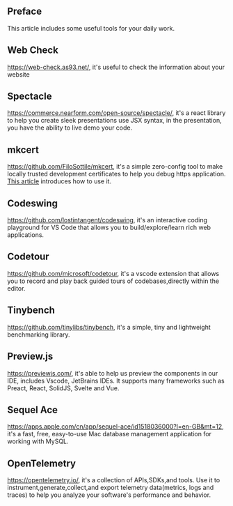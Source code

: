 ## Preface

This article includes some useful tools for your daily work.

## Web Check

https://web-check.as93.net/, it's useful to check the information about your website

## Spectacle

https://commerce.nearform.com/open-source/spectacle/, it's a react library to help you create sleek presentations use JSX syntax, in the presentation, you have the ability to live demo your code.

## mkcert

https://github.com/FiloSottile/mkcert, it's a simple zero-config tool to make locally trusted development certificates to help you debug https application. [This article](https://web.dev/articles/how-to-use-local-https?hl=zh-cn) introduces how to use it.

## Codeswing

https://github.com/lostintangent/codeswing, it's an interactive coding playground for VS Code that allows you to build/explore/learn rich web applications.

## Codetour

https://github.com/microsoft/codetour, it's a vscode extension that allows you to record and play back guided tours of codebases,directly within the editor.

## Tinybench

https://github.com/tinylibs/tinybench, it's a simple, tiny and lightweight benchmarking library.

## Preview.js

https://previewjs.com/, it's able to help us preview the components in our IDE, includes Vscode, JetBrains IDEs. It supports many frameworks such as Preact, React, SolidJS, Svelte and Vue.

## Sequel Ace

https://apps.apple.com/cn/app/sequel-ace/id1518036000?l=en-GB&mt=12, it's a fast, free, easy-to-use Mac database management application for working with MySQL.

## OpenTelemetry

https://opentelemetry.io/, it's a collection of APIs,SDKs,and tools. Use it to instrument,generate,collect,and export telemetry data(metrics, logs and traces) to help you analyze your software's performance and behavior.

